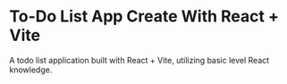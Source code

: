 # To-Do List App Create With React + Vite

A todo list application built with React + Vite, utilizing basic level React knowledge.
